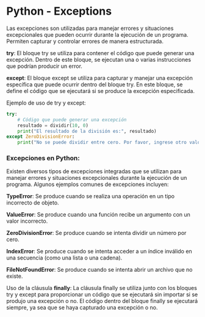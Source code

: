 # Python - Exceptions
Las excepciones son utilizadas para manejar errores y situaciones excepcionales que pueden ocurrir durante la ejecución de un programa. Permiten capturar y controlar errores de manera estructurada.

**try**: El bloque try se utiliza para contener el código que puede generar una excepción. Dentro de este bloque, se ejecutan una o varias instrucciones que podrían producir un error.

**except**: El bloque except se utiliza para capturar y manejar una excepción específica que puede ocurrir dentro del bloque try. En este bloque, se define el código que se ejecutará si se produce la excepción especificada.

Ejemplo de uso de try y except:

```python
try:
    # Código que puede generar una excepción
    resultado = dividir(10, 0)
    print("El resultado de la división es:", resultado)
except ZeroDivisionError:
    print("No se puede dividir entre cero. Por favor, ingrese otro valor.")
```

### Excepciones en Python:
Existen diversos tipos de excepciones integradas que se utilizan para manejar errores y situaciones excepcionales durante la ejecución de un programa. Algunos ejemplos comunes de excepciones incluyen:

**TypeError**: Se produce cuando se realiza una operación en un tipo incorrecto de objeto.

**ValueError**: Se produce cuando una función recibe un argumento con un valor incorrecto.

**ZeroDivisionError**: Se produce cuando se intenta dividir un número por cero.

**IndexError**: Se produce cuando se intenta acceder a un índice inválido en una secuencia (como una lista o una cadena).

**FileNotFoundError**: Se produce cuando se intenta abrir un archivo que no existe.

Uso de la cláusula **finally**:
La cláusula finally se utiliza junto con los bloques try y except para proporcionar un código que se ejecutará sin importar si se produjo una excepción o no. El código dentro del bloque finally se ejecutará siempre, ya sea que se haya capturado una excepción o no.
